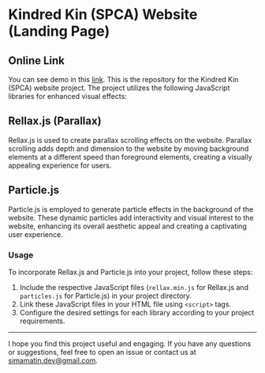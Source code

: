 # Kindred Kin (SPCA) Website (Landing Page)

## Online Link
You can see demo in this [link](https://simamatin.github.io/SPCA/).
This is the repository for the Kindred Kin (SPCA) website project. The project utilizes the following JavaScript libraries for enhanced visual effects:

## Rellax.js (Parallax)
Rellax.js is used to create parallax scrolling effects on the website. Parallax scrolling adds depth and dimension to the website by moving background elements at a different speed than foreground elements, creating a visually appealing experience for users.

## Particle.js
Particle.js is employed to generate particle effects in the background of the website. These dynamic particles add interactivity and visual interest to the website, enhancing its overall aesthetic appeal and creating a captivating user experience.

### Usage
To incorporate Rellax.js and Particle.js into your project, follow these steps:
1. Include the respective JavaScript files (`rellax.min.js` for Rellax.js and `particles.js` for Particle.js) in your project directory.
2. Link these JavaScript files in your HTML file using `<script>` tags.
3. Configure the desired settings for each library according to your project requirements.




---


I hope you find this project useful and engaging. If you have any questions or suggestions, feel free to open an issue or contact us at simamatin.dev@gmail.com.
